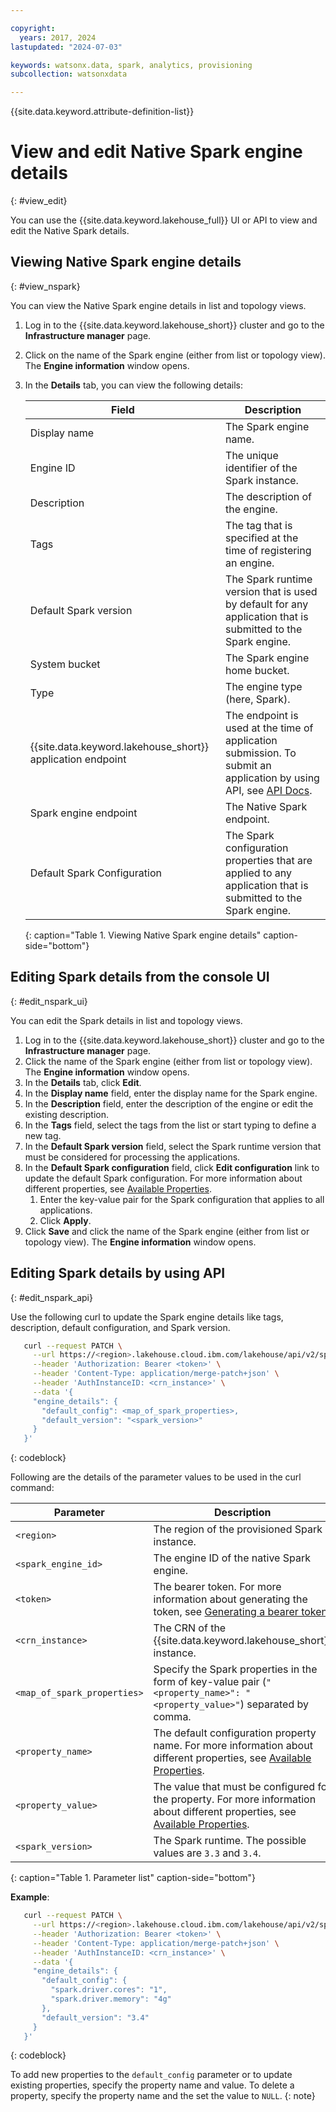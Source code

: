 ```yaml
---

copyright:
  years: 2017, 2024
lastupdated: "2024-07-03"

keywords: watsonx.data, spark, analytics, provisioning
subcollection: watsonxdata

---
```


{{site.data.keyword.attribute-definition-list}}

# View and edit Native Spark engine details
{: #view_edit}

You can use the {{site.data.keyword.lakehouse_full}} UI or API to view and edit the Native Spark details.

## Viewing Native Spark engine details
{: #view_nspark}

You can view the Native Spark engine details in list and topology views.

1. Log in to the {{site.data.keyword.lakehouse_short}} cluster and go to the **Infrastructure manager** page.
1. Click on the name of the Spark engine (either from list or topology view). The **Engine information** window opens.
1. In the **Details** tab, you can view the following details:

   | Field | Description |
   |-------------|-------------|
   | Display name | The Spark engine name. |
   | Engine ID | The unique identifier of the Spark instance. |
   | Description | The description of the engine. |
   | Tags | The tag that is specified at the time of registering an engine. |
   | Default Spark version | The Spark runtime version that is used by default for any application that is submitted to the Spark engine. |
   | System bucket | The Spark engine home bucket. |
   | Type | The engine type (here, Spark). |
   | {{site.data.keyword.lakehouse_short}} application endpoint | The endpoint is used at the time of application submission. To submit an application by using API, see [API Docs][def2]. |
   | Spark engine endpoint | The Native Spark endpoint. |
   | Default Spark Configuration | The Spark configuration properties that are applied to any application that is submitted to the Spark engine. |
   {: caption="Table 1. Viewing Native Spark engine details" caption-side="bottom"}

## Editing Spark details from the console UI
{: #edit_nspark_ui}

You can edit the Spark details in list and topology views.

1. Log in to the {{site.data.keyword.lakehouse_short}} cluster and go to the **Infrastructure manager** page.
1. Click the name of the Spark engine (either from list or topology view). The **Engine information** window opens.
1. In the **Details** tab, click **Edit**.
1. In the **Display name** field, enter the display name for the Spark engine.
1. In the **Description** field, enter the description of the engine or edit the existing description.
1. In the **Tags** field, select the tags from the list or start typing to define a new tag.
1. In the **Default Spark version** field, select the Spark runtime version that must be considered for processing the applications.
1. In the **Default Spark configuration** field, click **Edit configuration** link to update the default Spark configuration. For more information about different properties, see [Available Properties][def].
   1. Enter the key-value pair for the Spark configuration that applies to all applications.
   1. Click **Apply**.
1. Click **Save** and click the name of the Spark engine (either from list or topology view). The **Engine information** window opens.

## Editing Spark details by using API
{: #edit_nspark_api}

Use the following curl to update the Spark engine details like tags, description, default configuration, and Spark version.

```bash
   curl --request PATCH \
     --url https://<region>.lakehouse.cloud.ibm.com/lakehouse/api/v2/spark_engines/<spark_engine_id> \
     --header 'Authorization: Bearer <token>' \
     --header 'Content-Type: application/merge-patch+json' \
     --header 'AuthInstanceID: <crn_instance>' \
     --data '{
     "engine_details": {
       "default_config": <map_of_spark_properties>,
       "default_version": "<spark_version>"
     }
   }'
```
{: codeblock}

Following are the details of the parameter values to be used in the curl command:

| Parameter | Description |
| --- | --- |
| `<region>` | The region of the provisioned Spark instance. |
| `<spark_engine_id>` | The engine ID of the native Spark engine. |
| `<token>` | The bearer token. For more information about generating the token, see [Generating a bearer token][def5]. |
| `<crn_instance>` | The CRN of the {{site.data.keyword.lakehouse_short}} instance. |
| `<map_of_spark_properties>` | Specify the Spark properties in the form of key-value pair (`"<property_name>": "<property_value>"`) separated by comma. |
| `<property_name>` | The default configuration property name. For more information about different properties, see [Available Properties][def6]. |
| `<property_value>` | The value that must be configured for the property. For more information about different properties, see [Available Properties][def6]. |
| `<spark_version>` | The Spark runtime. The possible values are `3.3` and `3.4`. |
{: caption="Table 1. Parameter list" caption-side="bottom"}

**Example**:
```bash
   curl --request PATCH \
     --url https://<region>.lakehouse.cloud.ibm.com/lakehouse/api/v2/spark_engines/<spark_engine_id> \
     --header 'Authorization: Bearer <token>' \
     --header 'Content-Type: application/merge-patch+json' \
     --header 'AuthInstanceID: <crn_instance>' \
     --data '{
     "engine_details": {
       "default_config": {
         "spark.driver.cores": "1",
         "spark.driver.memory": "4g"
       },
       "default_version": "3.4"
     }
   }'
```
{: codeblock}

To add new properties to the `default_config` parameter or to update existing properties, specify the property name and value. To delete a property, specify the property name and the set the value to `NULL`.
{: note}

[def]: https://spark.apache.org/docs/latest/configuration.html#available-properties
[def2]: https://cloud.ibm.com/apidocs/watsonxdata-software#create-spark-engine-application
[def5]: https://cloud.ibm.com/apidocs/watsonxdata#authentication
[def6]: https://spark.apache.org/docs/latest/configuration.html#available-properties
